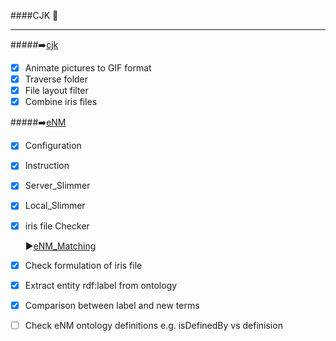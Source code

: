 ####CJK :speech_balloon:

--------
#####:arrow_right:[cjk](https://github.com/JKChang2015/CJK/tree/master/src/main/java/com/github/cjk)
- [x] Animate pictures to GIF format
- [x] Traverse folder 
- [x] File layout filter 
- [x] Combine iris files

#####:arrow_right:[eNM](https://github.com/JKChang2015/CJK/tree/master/src/main/java/com/github/eNM)
- [x] Configuration
- [x] Instruction
- [x] Server_Slimmer
- [x] Local_Slimmer
- [x] iris file Checker   
  
  :arrow_forward:[eNM_Matching](https://github.com/JKChang2015/CJK/tree/master/CJK/src/main/java/eNM/Matching)

- [x] Check formulation of iris file
- [x] Extract entity rdf:label from ontology
- [x] Comparison between label and new terms
- [ ] Check eNM ontology definitions e.g. isDefinedBy vs definision

